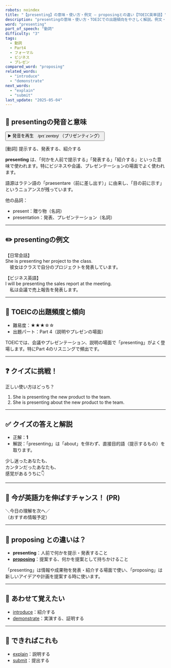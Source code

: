 ```yaml
---
robots: noindex
title: "【presenting】の意味・使い方・例文 ― proposingとの違い【TOEIC英単語】"
description: "presentingの意味・使い方・TOEICでの出題傾向をやさしく解説。例文・クイズ付きでproposingとの違いもわかりやすく学べます。"
word: "presenting"
part_of_speech: "動詞"
difficulty: "3"
tags:
  - 動詞
  - Part4
  - フォーマル
  - ビジネス
  - プレゼン
compared_word: "proposing"
related_words:
  - "introduce"
  - "demonstrate"
next_words:
  - "explain"
  - "submit"
last_update: "2025-05-04"
---
```


## 🔰 presentingの発音と意味

<button class="play-audio" onclick="playTTS('presenting')">
  <span class="play-audio-main">
    ▶️ 発音を再生　/prɪˈzentɪŋ/
  </span>
  <span class="play-audio-sub">
    （プリゼンティング）
  </span>
</button>

[動詞] 提示する、発表する、紹介する

**presenting** は、「何かを人前で提示する」「発表する」「紹介する」といった意味で使われます。特にビジネスや会議、プレゼンテーションの場面でよく使われます。

語源はラテン語の「praesentare（前に差し出す）」に由来し、「目の前に示す」というニュアンスが残っています。

他の品詞：  
- present：贈り物（名詞）
- presentation：発表、プレゼンテーション（名詞）

---

## ✏️ presentingの例文

【日常会話】  
She is presenting her project to the class.  
　彼女はクラスで自分のプロジェクトを発表しています。

【ビジネス英語】  
I will be presenting the sales report at the meeting.  
　私は会議で売上報告を発表します。

---

## 🎯 TOEICの出題頻度と傾向

- 難易度：★★★☆☆
- 出題パート：Part 4（説明やプレゼンの場面）

TOEICでは、会議やプレゼンテーション、説明の場面で「presenting」がよく登場します。特にPart 4のリスニングで頻出です。

---

## ❓ クイズに挑戦！

正しい使い方はどっち？

1. She is presenting the new product to the team.  
2. She is presenting about the new product to the team.

---

## ✅ クイズの答えと解説

- 正解：**1**
- 解説：「presenting」は「about」を伴わず、直接目的語（提示するもの）を取ります。

少し迷ったあなたも、  
カンタンだったあなたも、  
感覚があるうちに👇️

---

## 🚀 今が英語力を伸ばすチャンス！ (PR)

<div class="info-center">
＼今日の理解を次へ／<br>  
（おすすめ情報予定）
</div>

---

## 🤔  proposing との違いは？

- **presenting**：人前で何かを提示・発表すること
- **[proposing](/word/proposing/)**：提案する、何かを提案として持ちかけること

「presenting」は情報や成果物を発表・紹介する場面で使い、「proposing」は新しいアイデアや計画を提案する時に使います。

---

## 🧩 あわせて覚えたい

- [introduce](/word/introduce/)：紹介する
- [demonstrate](/word/demonstrate/)：実演する、証明する

---

## 📖 できればこれも

- [explain](/word/explain/)：説明する
- [submit](/word/submit/)：提出する

<!-- cvid: aid25_bid45 -->

